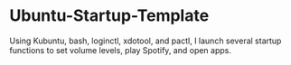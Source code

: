 # Ubuntu-Startup-Template
Using Kubuntu, bash, loginctl, xdotool, and pactl, I launch several startup functions to set volume levels, play Spotify, and open apps.
